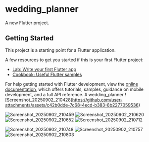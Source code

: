 # wedding_planner

A new Flutter project.

## Getting Started

This project is a starting point for a Flutter application.

A few resources to get you started if this is your first Flutter project:

- [Lab: Write your first Flutter app](https://docs.flutter.dev/get-started/codelab)
- [Cookbook: Useful Flutter samples](https://docs.flutter.dev/cookbook)

For help getting started with Flutter development, view the
[online documentation](https://docs.flutter.dev/), which offers tutorials,
samples, guidance on mobile development, and a full API reference.
#   w e d d i n g _ p l a n n e r 
 
 
![Screenshot_20250902_210428(https://github.com/user-attachments/assets/c42b0dde-7c68-4ecd-b383-8b2277059536)

![Screenshot_20250902_210459](https://github.com/user-attachments/assets/fc41318e-c683-4dbf-ac63-a3e1071859ba)
![Screenshot_20250902_210620](https://github.com/user-attachments/assets/65f165f5-8945-4d78-b6fe-6a6520b6d654)
![Screenshot_20250902_210652](https://github.com/user-attachments/assets/7ce34f9c-9fac-443c-833d-d0cd3ac7f2ff)
![Screenshot_20250902_210712](https://github.com/user-attachments/assets/fd454efa-6821-4812-8e0d-e6b6cbe2eb77)

![Screenshot_20250902_210748](https://github.com/user-attachments/assets/4e86fa92-8449-44e4-b3f8-40c11dc73fc2)
![Screenshot_20250902_210757](https://github.com/user-attachments/assets/5322189c-b889-4f5c-b9bf-726741297a17)
![Screenshot_20250902_210803](https://github.com/user-attachments/assets/a3cf80a5-b80a-4d97-887c-82c406236ca3)

